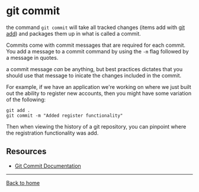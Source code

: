 # git commit

the command `git commit` will take all tracked changes (items add with [git add](./add.md)) and packages them up in what is called a commit.

Commits come with commit messages that are required for each commit. You add a message to a commit command by using the `-m` flag followed by a message in quotes.

a commit message _can_ be anything, but best practices dictates that you should use that message to inicate the changes included in the commit.

For example, if we have an application we're working on where we just built out the ability to register new accounts, then you might have some variation of the following:

```
git add .
git commit -m "Added register functionality"
```

Then when viewing the history of a git repository, you can pinpoint where the registration functionality was add.

## Resources

- [Git Commit Documentation](https://git-scm/docs/git-commit)

---
[Back to home](../README.md)